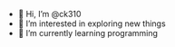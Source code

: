 - 👋 Hi, I’m @ck310
- 👀 I’m interested in exploring new things
- 🌱 I’m currently learning programming
<!---
ck310/ck310 is a ✨ special ✨ repository because its `README.md` (this file) appears on your GitHub profile.
You can click the Preview link to take a look at your changes.
--->
